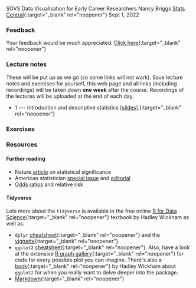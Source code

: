 
SOVS Data Visualisation for Early Career Researchers
Nancy Briggs
[Stats Central](https://www.analytical.unsw.edu.au/facilities/stats-central){:target="_blank" rel="noopener"}
Sept 1, 2022


### Feedback

Your feedback would be much appreciated. [Click here](https://docs.google.com/forms/d/e/1FAIpQLSe-ZeuPd_Lr5pm8y_-QnPkL0J5OOGRmBZwn0cmSQ1XVrJP1Xw/viewform){:target="_blank" rel="noopener"}

### Lecture notes

These will be put up as we go (so some links will not work). Save lecture notes and exercises for yourself, this web page and all links (including recordings) will be taken down **one week** after the course. Recordings of the lectures will be uploaded at the end of each day.

* 1 --- Introduction and descriptive statistics 
[ [slides] ](01_final/slides/01R-introduction.pdf){:target="_blank" rel="noopener"}

### Exercises 



### Resources



#### Further reading

* Nature [article](https://www.nature.com/articles/d41586-019-00857-9) on statistical significance
* American statistician [special issue](https://www.tandfonline.com/toc/utas20/73/sup1) and [editorial](https://www.tandfonline.com/doi/full/10.1080/00031305.2019.1583913)
* [Odds ratios](https://www.ncbi.nlm.nih.gov/pmc/articles/PMC1112884/) and relative risk



#### Tidyverse

Lots more about the `tidyverse` is available in the free online [R for Data Science](https://r4ds.had.co.nz/){:target="_blank" rel="noopener"} textbook by Hadley Wickham as well as:

* `dplyr` [cheatsheet](https://www.rstudio.com/wp-content/uploads/2015/02/data-wrangling-cheatsheet.pdf){:target="_blank" rel="noopener"} and the [vignette](https://cran.r-project.org/web/packages/dplyr/vignettes/dplyr.html){:target="_blank" rel="noopener"}.
* `ggplot2` [cheatsheet](https://www.maths.usyd.edu.au/u/UG/SM/STAT3022/r/current/Misc/data-visualization-2.1.pdf){:target="_blank" rel="noopener"}. Also, have a look at the extensive [R graph gallery](https://www.r-graph-gallery.com/){:target="_blank" rel="noopener"} for code for every possible plot you can imagine. There's also a [book](https://ggplot2-book.org/index.html){:target="_blank" rel="noopener"} by Hadley Wickham about `ggplot2` for when you really want to delve deeper into the package.
* [Markdown](https://rmarkdown.rstudio.com/lesson-1.html){:target="_blank" rel="noopener"}